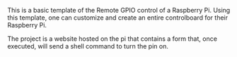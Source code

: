 This is a basic template of the Remote GPIO control
of a Raspberry Pi. Using this template, one can customize
and create an entire controlboard for their Raspberry Pi.

The project is a website hosted on the pi that contains a 
form that, once executed, will send a shell command to turn
the pin on.
